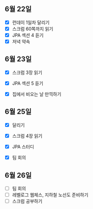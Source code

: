 ## 6월 22일

- [x] 런데이 1일차 달리기
- [x] 스크럼 60쪽까지 읽기
- [x] JPA 섹션 4 듣기
- [x] 저녁 약속

## 6월 23일

- [x] 스크럼 3장 읽기
- [x] JPA 섹션 5 듣기
- [x] 집에서 비오는 날 만끽하기



## 6월 25일

- [x] 달리기
- [x] 스크럼 4장 읽기
- [x] JPA 스터디
- [x] 팀 회의



## 6월 26일

- [ ] 팀 회의
- [ ] 레벨로그 웹체스, 지하철 노선도 준비하기
- [ ] 스크럼 공부하기
